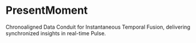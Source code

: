 # PresentMoment
Chronoaligned Data Conduit for Instantaneous Temporal Fusion, delivering synchronized insights in real-time Pulse.
